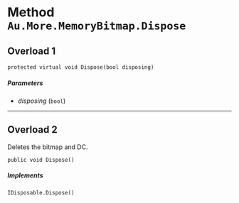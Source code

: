 # Method `Au.More.MemoryBitmap.Dispose`

## Overload 1

```
protected virtual void Dispose(bool disposing)
```

##### Parameters

- *disposing*  (`bool`)

* * *

## Overload 2

Deletes the bitmap and DC.

```
public void Dispose()
```

##### Implements

`IDisposable.Dispose()`